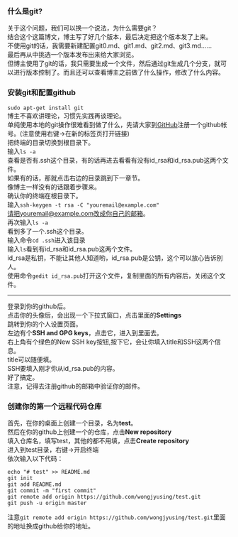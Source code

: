 ### 什么是git?  
关于这个问题，我们可以换一个说法，为什么需要git？  
结合这个这篇博文，博主写了好几个版本，最后决定把这个版本发了上来。  
不使用git的话，我需要新建配置git0.md、git1.md、git2.md、git3.md……  
最后再从中挑选一个版本发布出来给大家浏览。  
但博主使用了git的话，我只需要生成一个文件，然后通过git生成几个分支，就可以进行版本控制了。而且还可以查看博主之前做了什么操作，修改了什么内容。  
### 安装git和配置github  
`sudo apt-get install git`  
博主不喜欢讲理论，习惯先实践再谈理论。  
单纯使用本地的git操作很难看到做了什么，先请大家到[GitHub](https://github.com/)注册一个github帐号。(注意使用右键->在新的标签页打开链接)  
把终端的目录切换到根目录下。  
输入`ls -a`  
查看是否有.ssh这个目录，有的话再进去看看有没有id_rsa和id_rsa.pub这两个文件。  
如果有的话，那就点击右边的目录跳到下一章节。  
像博主一样没有的话跟着步骤来。  
确认你的终端在根目录下。  
输入`ssh-keygen -t rsa -C "youremail@example.com"`  
请把youremail@example.com改成你自己的邮箱。  
再次输入`ls -a`  
看到多了一个.ssh这个目录。  
输入命令`cd .ssh`进入该目录  
输入`ls`看到有id_rsa和id_rsa.pub这两个文件。  
id_rsa是私钥，不能让其他人知道哟，id_rsa.pub是公钥，这个可以放心告诉别人。  
使用命令`gedit id_rsa.pub`打开这个文件，复制里面的所有内容后，关闭这个文件。
***
登录到你的github后。  
点击你的头像后，会出现一个下拉式窗口，点击里面的**Settings**  
跳转到你的个人设置页面。  
左边有个**SSH and GPG keys**，点击它，进入到里面去。  
右上角有个绿色的New SSH key按钮,按下它，会让你填入title和SSH这两个信息。  
title可以随便填。  
SSH要填入刚才你从id_rsa.pub的内容。  
好了搞定。  
注意，记得去注册github的邮箱中验证你的邮件。  
### 创建你的第一个远程代码仓库   
首先，在你的桌面上创建一个目录，名为**test**。  
然后在你的github上创建一个的仓库，点击**New repository**  
填入仓库名，填写test，其他的都不用填，点击**Create repository**  
进入到test目录，右键->开启终端  
依次输入以下代码：
```
echo "# test" >> README.md
git init
git add README.md
git commit -m "first commit"
git remote add origin https://github.com/wongjyusing/test.git
git push -u origin master
```
注意`git remote add origin https://github.com/wongjyusing/test.git`里面的地址换成github给你的地址。  
